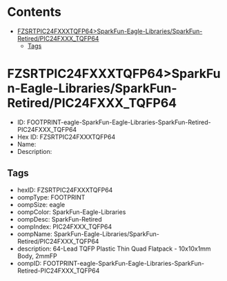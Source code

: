 



Contents
========

* [FZSRTPIC24FXXXTQFP64>SparkFun-Eagle-Libraries/SparkFun-Retired/PIC24FXXX_TQFP64](#fzsrtpic24fxxxtqfp64sparkfun-eagle-librariessparkfun-retiredpic24fxxx_tqfp64)
	* [Tags](#tags)

# FZSRTPIC24FXXXTQFP64>SparkFun-Eagle-Libraries/SparkFun-Retired/PIC24FXXX_TQFP64

- ID: FOOTPRINT-eagle-SparkFun-Eagle-Libraries-SparkFun-Retired-PIC24FXXX_TQFP64
- Hex ID: FZSRTPIC24FXXXTQFP64
- Name: 
- Description: 

## Tags

- hexID: FZSRTPIC24FXXXTQFP64
- oompType: FOOTPRINT
- oompSize: eagle
- oompColor: SparkFun-Eagle-Libraries
- oompDesc: SparkFun-Retired
- oompIndex: PIC24FXXX_TQFP64
- oompName: SparkFun-Eagle-Libraries/SparkFun-Retired/PIC24FXXX_TQFP64
- description: 64-Lead TQFP Plastic Thin Quad Flatpack - 10x10x1mm Body, 2mmFP
- oompID: FOOTPRINT-eagle-SparkFun-Eagle-Libraries-SparkFun-Retired-PIC24FXXX_TQFP64
